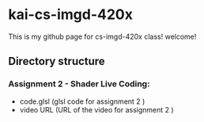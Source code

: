 # kai-cs-imgd-420x
This is my github page for cs-imgd-420x class! welcome!

## Directory structure
### Assignment 2 - Shader Live Coding:
- code.glsl (glsl code for assignment 2 )
- video URL (URL of the video for assignment 2 )
